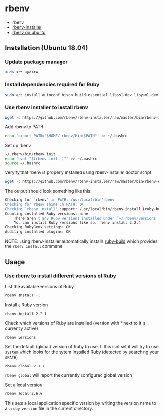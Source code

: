 # rbenv

- [rbenv](https://github.com/rbenv/rbenv)
- [rbenv-installer](https://github.com/rbenv/rbenv-installer)
- [rbenv on ubuntu](https://www.digitalocean.com/community/tutorials/how-to-install-ruby-on-rails-with-rbenv-on-ubuntu-18-04)

## Installation (Ubuntu 18.04)

### Update package manager

```sh
sudo apt update
```

### Install dependencies required for Ruby

```sh
sudo apt install autoconf bison build-essential libssl-dev libyaml-dev libreadline6-dev zlib1g-dev libncurses5-dev libffi-dev libgdbm5 libgdbm-dev
```

### Use rbenv installer to install rbenv

```sh
wget -q https://github.com/rbenv/rbenv-installer/raw/master/bin/rbenv-installer -O- | bash
```

Add rbenv to PATH

```sh
echo 'export PATH="$HOME/.rbenv/bin:$PATH"' >> ~/.bashrc
```

Set up rbenv

```sh
~/.rbenv/bin/rbenv init
echo 'eval "$(rbenv init -)"' >> ~/.bashrc
source ~/.bashrc
```

Veryify that rbenv is properly installed using rbenv-installer doctor script

``` sh
wget -q https://github.com/rbenv/rbenv-installer/raw/master/bin/rbenv-doctor -O- | bash
```

The output should look something like this:

```sh
Checking for `rbenv' in PATH: /usr/local/bin/rbenv
Checking for rbenv shims in PATH: OK
Checking `rbenv install' support: /usr/local/bin/rbenv-install (ruby-build 20170523)
Counting installed Ruby versions: none
    There aren't any Ruby versions installed under `~/.rbenv/versions'.
    You can install Ruby versions like so: rbenv install 2.2.4
Checking RubyGems settings: OK
Auditing installed plugins: OK
```

NOTE: using rbenv-installer automatically installs [ruby-build](https://github.com/rbenv/ruby-build) which provides the `rbenv install` command

## Usage 

### Use rbenv to install different versions of Ruby

List the available versions of Ruby

```sh
rbenv install -l
```

Install a Ruby version

```sh
rbenv install 2.7.1
```

Check which versions of Ruby are installed (version with * next to it is currently active)

```sh
rbenv versions
```

Set the default (global) version of Ruby to use.  If this isnt set it will try to use `system` which looks for the sytem installed Ruby (detected by searching your `$PATH`)

```sh
rbenv global 2.7.1
```

`rbenv global` will report the currently configured global version

Set a local version

```sh
rbenv local 2.6.6
```

This sets a local application specific version by writing the version name to a `.ruby-version` file in the current directory.
